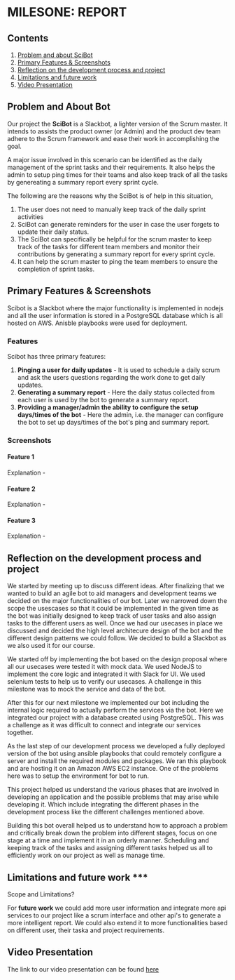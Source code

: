 # MILESONE: REPORT 

## Contents

1. [Problem and about SciBot](#problem)
2. [Primary Features & Screenshots](#features)
3. [Reflection on the development process and project](#about)
4. [Limitations and future work](#scope)
5. [Video Presentation](#video)

## <a name="problem"></a>Problem and About Bot

Our project the **SciBot** is a Slackbot, a lighter version of the Scrum master. It intends to assists the product owner (or Admin) and the product dev team adhere to the Scrum framework and ease their work in accomplishing the goal.

A major issue involved in this scenario can be identified as the daily management of the sprint tasks and their requirements. It also helps the admin to setup ping times for their teams and also keep track of all the tasks by genereating a summary report every sprint cycle. 

The following are the reasons why the SciBot is of help in this situation,

1. The user does not need to manually keep track of the daily sprint activities
2. SciBot can generate reminders for the user in case the user forgets to update their daily status.
3. The SciBot can specifically be helpful for the scrum master to keep track of the tasks for different team members and monitor their contributions by generating a summary report for every sprint cycle.
4. It can help the scrum master to ping the team members to ensure the completion of sprint tasks.


## <a name="features"></a>Primary Features & Screenshots

Scibot is a Slackbot where the major functionality is implemented in nodejs and all the user information is stored in a PostgreSQL database which is all hosted on AWS. Anisble playbooks were used for deployment.

### Features

Scibot has three primary features:

  1. **Pinging a user for daily updates** - It is used to schedule a daily scrum and ask the users questions regarding the work done to get daily updates.
  2. **Generating a summary report** - Here the daily status collected from each user is used by the bot to generate a summary report.
  3. **Providing a manager/admin the ability to configure the setup days/times of the bot** - Here the admin, i.e. the manager can configure the bot to set up days/times of the bot's ping and summary report.

### Screenshots

#### Feature 1


Explanation - 

#### Feature 2

Explanation - 

#### Feature 3

Explanation - 


## <a name="about"></a> Reflection on the development process and project

We started by meeting up to discuss different ideas. After finalizing that we wanted to build an agile bot to aid managers and development teams we decided on the major functionalities of our bot. Later we narrowed down the scope the usescases so that it could be implemented in the given time as the bot was initially designed to keep track of user tasks and also assign tasks to the different users as well. Once we had our usecases in place we discussed and decided the high level architecure design of the bot and the different design patterns we could follow. We decided to build a Slackbot as we also used it for our course.

We started off by implementing the bot based on the design proposal where all our usecases were tested it with mock data. We used NodeJS to implement the core logic and integrated it with Slack for UI. We used selenium tests to help us to verify our usecases. A challenge in this milestone was to mock the service and data of the bot.

After this for our next milestone we implemented our bot including the internal logic required to actually perform the services via the bot. Here we integrated our project with a database created using PostgreSQL. This was a challenge as it was difficult to connect and integrate our services together.

As the last step of our development process we developed a fully deployed version of the bot using ansible playbooks that could remotely configure a server and install the required modules and packages. We ran this playbook and are hosting it on an Amazon AWS EC2 instance. One of the problems here was to setup the environment for bot to run.

This project helped us understand the various phases that are involved in developing an application and the possible problems that may arise while developing it. Which include integrating the different phases in the development process like the different challenges mentioned above.

Building this bot overall helped us to understand how to approach a problem and critically break down the problem into different stages, focus on one stage at a time and implement it in an orderly manner. Scheduling and keeping track of the tasks and assigning different tasks helped us all to efficiently work on our project as well as manage time.


## <a name="scope"></a>Limitations and future work ***

Scope and Limitations?

For **future work** we could add more user information and integrate more api services to our project like a scrum interface and other api's to generate a more intelligent report. We could also extend it to more functionalities based on different user, their taska and project requirements. 


## <a name="video"></a>Video Presentation

The link to our video presentation can be found [here]()
